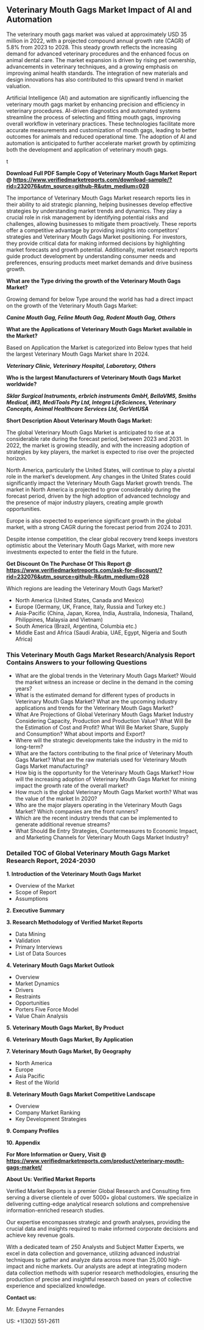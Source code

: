 <h2>Veterinary Mouth Gags Market Impact of AI and Automation</h2><p>The veterinary mouth gags market was valued at approximately USD 35 million in 2022, with a projected compound annual growth rate (CAGR) of 5.8% from 2023 to 2028. This steady growth reflects the increasing demand for advanced veterinary procedures and the enhanced focus on animal dental care. The market expansion is driven by rising pet ownership, advancements in veterinary techniques, and a growing emphasis on improving animal health standards. The integration of new materials and design innovations has also contributed to this upward trend in market valuation.</p><p>Artificial Intelligence (AI) and automation are significantly influencing the veterinary mouth gags market by enhancing precision and efficiency in veterinary procedures. AI-driven diagnostics and automated systems streamline the process of selecting and fitting mouth gags, improving overall workflow in veterinary practices. These technologies facilitate more accurate measurements and customization of mouth gags, leading to better outcomes for animals and reduced operational time. The adoption of AI and automation is anticipated to further accelerate market growth by optimizing both the development and application of veterinary mouth gags.</p>t</p><p id="" class=""><strong>Download Full PDF Sample Copy of Veterinary Mouth Gags Market Report @ <a href="https://www.verifiedmarketreports.com/download-sample/?rid=232076&utm_source=github-R&utm_medium=028" target="_blank">https://www.verifiedmarketreports.com/download-sample/?rid=232076&utm_source=github-R&utm_medium=028</a></strong></p><p>The importance of&nbsp;Veterinary Mouth Gags Market research reports lies in their ability to aid strategic planning, helping businesses develop effective strategies by understanding market trends and dynamics. They play a crucial role in risk management by identifying potential risks and challenges, allowing businesses to mitigate them proactively. These reports offer a competitive advantage by providing insights into competitors' strategies and Veterinary Mouth Gags Market positioning. For investors, they provide critical data for making informed decisions by highlighting market forecasts and growth potential. Additionally, market research reports guide product development by understanding consumer needs and preferences, ensuring products meet market demands and drive business growth.</p><p><strong>What are the&nbsp;Type driving the growth of the Veterinary Mouth Gags Market?</strong></p><p id="" class="">Growing demand for below Type around the world has had a direct impact on the growth of the Veterinary Mouth Gags Market:</p><em><strong>Canine Mouth Gag, Feline Mouth Gag, Rodent Mouth Gag, Others</strong></em></p><strong>What are the&nbsp;Applications&nbsp;of Veterinary Mouth Gags Market available in the Market?</strong></p><p id="" class="">Based on Application the Market is categorized into Below types that held the largest Veterinary Mouth Gags Market share In 2024.</p><em><strong>Veterinary Clinic, Veterinary Hospital, Laboratory, Others</strong></em></p><strong>Who is the largest Manufacturers of Veterinary Mouth Gags Market worldwide?</strong></p><p><em><strong>Sklar Surgical Instruments, erbrich instruments GmbH, BellaVMS, Smiths Medical, iM3, MediTools Pty Ltd, Integra LifeSciences, Veterinary Concepts, Animal Healthcare Services Ltd, GerVetUSA</strong></em></p><p id="" class=""><strong>Short Description About Veterinary Mouth Gags Market:</strong></p><p>The global Veterinary Mouth Gags Market is anticipated to rise at a considerable rate during the forecast period, between 2023 and 2031. In 2022, the market is growing steadily, and with the increasing adoption of strategies by key players, the market is expected to rise over the projected horizon.</p><p>North America, particularly the United States, will continue to play a pivotal role in the market's development. Any changes in the United States could significantly impact the Veterinary Mouth Gags Market growth trends. The market in North America is projected to grow considerably during the forecast period, driven by the high adoption of advanced technology and the presence of major industry players, creating ample growth opportunities.</p><p>Europe is also expected to experience significant growth in the global market, with a strong CAGR during the forecast period from 2024 to 2031.</p><p>Despite intense competition, the clear global recovery trend keeps investors optimistic about the Veterinary Mouth Gags Market, with more new investments expected to enter the field in the future.</p><p id="" class=""><strong>Get Discount On The Purchase Of This Report @ <a href="https://www.verifiedmarketreports.com/ask-for-discount/?rid=232076&utm_source=github-R&utm_medium=028" target="_blank">https://www.verifiedmarketreports.com/ask-for-discount/?rid=232076&utm_source=github-R&utm_medium=028</a></strong></p>Which regions are leading the Veterinary Mouth Gags Market?</p><ul><li>North America (United States, Canada and Mexico)</li><li>Europe (Germany, UK, France, Italy, Russia and Turkey etc.)</li><li>Asia-Pacific (China, Japan, Korea, India, Australia, Indonesia, Thailand, Philippines, Malaysia and Vietnam)</li><li>South America (Brazil, Argentina, Columbia etc.)</li><li>Middle East and Africa (Saudi Arabia, UAE, Egypt, Nigeria and South Africa)</li></ul><h3 id="" class="">This Veterinary Mouth Gags Market Research/Analysis Report Contains Answers to your following Questions</h3><ul><li>What are the global trends in the Veterinary Mouth Gags Market? Would the market witness an increase or decline in the demand in the coming years?</li><li>What is the estimated demand for different types of products in Veterinary Mouth Gags Market? What are the upcoming industry applications and trends for the Veterinary Mouth Gags Market?</li><li>What Are Projections of Global Veterinary Mouth Gags Market Industry Considering Capacity, Production and Production Value? What Will Be the Estimation of Cost and Profit? What Will Be Market Share, Supply and Consumption? What about imports and Export?</li><li>Where will the strategic developments take the industry in the mid to long-term?</li><li>What are the factors contributing to the final price of Veterinary Mouth Gags Market? What are the raw materials used for Veterinary Mouth Gags Market manufacturing?</li><li>How big is the opportunity for the Veterinary Mouth Gags Market? How will the increasing adoption of Veterinary Mouth Gags Market for mining impact the growth rate of the overall market?</li><li>How much is the global Veterinary Mouth Gags Market worth? What was the value of the market In 2020?</li><li>Who are the major players operating in the Veterinary Mouth Gags Market? Which companies are the front runners?</li><li>Which are the recent industry trends that can be implemented to generate additional revenue streams?</li><li>What Should Be Entry Strategies, Countermeasures to Economic Impact, and Marketing Channels for Veterinary Mouth Gags Market Industry?</li></ul><h3 id="" class="">Detailed TOC of Global Veterinary Mouth Gags Market Research Report, 2024-2030</h3><p id="" class=""><strong>1. Introduction of the Veterinary Mouth Gags Market</strong></p><ul><li>Overview of the Market</li><li>Scope of Report</li><li>Assumptions</li></ul><p id="" class=""><strong>2. Executive Summary</strong></p><p id="" class=""><strong>3. Research Methodology of Verified Market Reports</strong></p><ul><li>Data Mining</li><li>Validation</li><li>Primary Interviews</li><li>List of Data Sources</li></ul><p id="" class=""><strong>4. Veterinary Mouth Gags Market Outlook</strong></p><ul><li>Overview</li><li>Market Dynamics</li><li>Drivers</li><li>Restraints</li><li>Opportunities</li><li>Porters Five Force Model</li><li>Value Chain Analysis</li></ul><p id="" class=""><strong>5. Veterinary Mouth Gags Market, By Product</strong></p><p id="" class=""><strong>6. Veterinary Mouth Gags Market, By Application</strong></p><p id="" class=""><strong>7. Veterinary Mouth Gags Market, By Geography</strong></p><ul><li>North America</li><li>Europe</li><li>Asia Pacific</li><li>Rest of the World</li></ul><p id="" class=""><strong>8. Veterinary Mouth Gags Market Competitive Landscape</strong></p><ul><li>Overview</li><li>Company Market Ranking</li><li>Key Development Strategies</li></ul><p id="" class=""><strong>9. Company Profiles</strong></p><p id="" class=""><strong>10. Appendix</strong></p><p id="" class=""><strong>For More Information or Query, Visit @ <a href="https://www.verifiedmarketreports.com/product/veterinary-mouth-gags-market/" target="_blank">https://www.verifiedmarketreports.com/product/veterinary-mouth-gags-market/</a></strong></p><p id="" class=""><strong>About Us: Verified Market Reports</strong></p><p id="" class="">Verified Market Reports is a premier Global Research and Consulting firm serving a diverse clientele of over 5000+ global customers. We specialize in delivering cutting-edge analytical research solutions and comprehensive information-enriched research studies.</p><p id="" class="">Our expertise encompasses strategic and growth analyses, providing the crucial data and insights required to make informed corporate decisions and achieve key revenue goals.</p><p id="" class="">With a dedicated team of 250 Analysts and Subject Matter Experts, we excel in data collection and governance, utilizing advanced industrial techniques to gather and analyze data across more than 25,000 high-impact and niche markets. Our analysts are adept at integrating modern data collection methods with superior research methodologies, ensuring the production of precise and insightful research based on years of collective experience and specialized knowledge.</p><p id="" class=""><strong>Contact us:</strong></p><p id="" class="">Mr. Edwyne Fernandes</p><p id="" class="">US: +1(302) 551-2611</p>